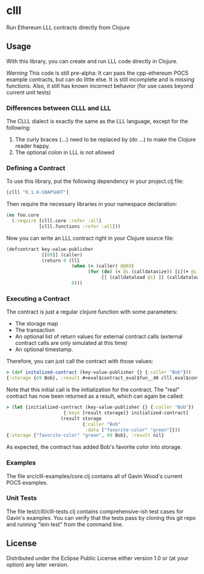 # clll

Run Ethereum LLL contracts directly from Clojure

## Usage

With this library, you can create and run LLL code directly in Clojure. 

*Warning* This code is still pre-alpha: It can pass the cpp-ethereum POC5 example contracts, but can do little else. It is still incomplete and is missing functions. Also, it still has known incorrect behavior (for use cases beyond current unit tests)

### Differences between CLLL and LLL

The CLLL dialect is exactly the same as the LLL language, except for the following:

1. The curly braces {...} need to be replaced by (do ...) to make the Clojure reader happy.
2. The optional colon in LLL is not allowed

### Defining a Contract

To use this library, put the following dependency in your project.clj file:

```Clojure
[clll "0.1.0-SNAPSHOT"]
```

Then require the necessary libraries in your namespace declaration:

```Clojure
(ns foo.core
  (:require [clll.core :refer :all]
            [clll.functions :refer :all]))

```

Now you can write an LLL contract right in your Clojure source file:

```Clojure
(defcontract key-value-publisher
             [[69]] (caller)
             (return 0 (lll
                        (when (= (caller) @@69)
                              (for (do) (< @i (calldatasize)) [i](+ @i 64)
                                   [[ (calldataload @i) ]] (calldataload (+ @i 32))))
                        0)))
```

### Executing a Contract

The contract is just a regular clojure function with some parameters:

* The storage map
* The transaction
* An optional list of return values for external contract calls (external contract calls are only simulated at this time) 
* An optional timestamp. 

Therefore, you can just call the contract with those values:

```Clojure
> (def initalized-contract (key-value-publisher {} {:caller "Bob"}))
{:storage {69 Bob}, :result #<eval$contract_eval$fun__40 clll.eval$contract_eval$fun__40@464b6>}
```

Note that this initial call is the initialization for the contract. The "real" contract has now been returned as a result, which can again be called:

```Clojure
> (let [initialized-contract (key-value-publisher {} {:caller "Bob"})
                     {:keys [result storage]} initialized-contract]
                    (result storage 
                            {:caller "Bob"
                             :data ["favorite-color" "green"]}))
{:storage {"favorite-color" "green", 69 Bob}, :result nil}
```

As expected, the contract has added Bob's favorite color into storage.

### Examples

The file src/clll-examples/core.clj contains all of Gavin Wood's current POC5 examples.

### Unit Tests

The file test/clll/clll-tests.clj contains comprehensive-ish test cases for Gavin's examples. You can verify that the tests pass by cloning this git repo and running "lein test" from the command line.

## License

Distributed under the Eclipse Public License either version 1.0 or (at
your option) any later version.
